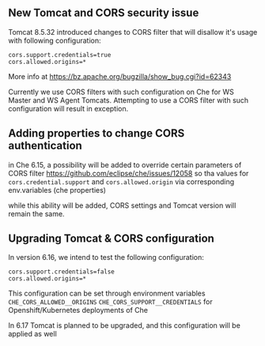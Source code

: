 

## New Tomcat and CORS security issue 

Tomcat 8.5.32 introduced changes to CORS filter that will disallow it's usage with following configuration:
```
cors.support.credentials=true
cors.allowed.origins=*
```

More info at https://bz.apache.org/bugzilla/show_bug.cgi?id=62343 

Currently we use CORS filters with such configuration on Che for WS Master and WS Agent Tomcats. 
Attempting to use a CORS filter with such configuration will result in exception.

## Adding properties to change CORS authentication 

in Che 6.15, a possibility will be added to override certain parameters of CORS filter https://github.com/eclipse/che/issues/12058
so tha values for `cors.credential.support` and `cors.allowed.origin` via corresponding env.variables (che properties)

while this ability will be added, CORS settings and Tomcat version will remain the same.

## Upgrading Tomcat & CORS configuration

In version 6.16, we intend to test the following configuration:

```
cors.support.credentials=false
cors.allowed.origins=*
```

This configuration can be set through environment variables `CHE_CORS_ALLOWED__ORIGINS` `CHE_CORS_SUPPORT__CREDENTIALS` for Openshift/Kubernetes deployments of Che

In 6.17 Tomcat is planned to be upgraded, and this configuration will be applied as well

